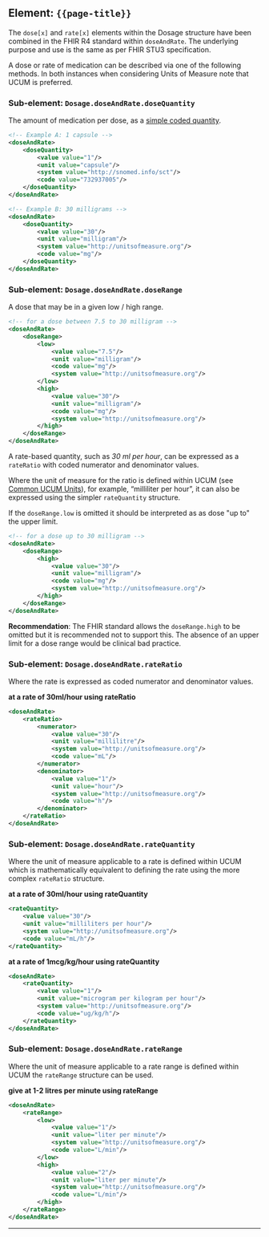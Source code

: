 ## Element: `{{page-title}}`

The `dose[x]` and `rate[x]` elements within the Dosage structure have been combined in the FHIR R4 standard within `doseAndRate`. The underlying purpose and use is the same as per FHIR STU3 specification.

A dose or rate of medication can be described via one of the following methods. In both instances when considering Units of Measure note that UCUM is preferred.

### Sub-element: `Dosage.doseAndRate.doseQuantity`

The amount of medication per dose, as a [simple coded quantity](http://hl7.org/fhir/datatypes.html#SimpleQuantity).

```xml
<!-- Example A: 1 capsule -->
<doseAndRate>
    <doseQuantity>
        <value value="1"/>
        <unit value="capsule"/>
        <system value="http://snomed.info/sct"/>
        <code value="732937005"/>
    </doseQuantity>
</doseAndRate>

<!-- Example B: 30 milligrams -->
<doseAndRate>
    <doseQuantity>
        <value value="30"/>
        <unit value="milligram"/>
        <system value="http://unitsofmeasure.org"/>
        <code value="mg"/>
    </doseQuantity>
</doseAndRate>
```

### Sub-element: `Dosage.doseAndRate.doseRange`

A dose that may be in a given low / high range.

```xml
<!-- for a dose between 7.5 to 30 milligram -->
<doseAndRate>
    <doseRange>
        <low>
            <value value="7.5"/>
            <unit value="milligram"/>
            <code value="mg"/>
            <system value="http://unitsofmeasure.org"/>
        </low>
        <high>
            <value value="30"/>
            <unit value="milligram"/>
            <code value="mg"/>
            <system value="http://unitsofmeasure.org"/>
        </high>
    </doseRange>
</doseAndRate>
```

A rate-based quantity, such as _30 ml per hour_, can be expressed as a `rateRatio` with coded numerator and denominator values.

Where the unit of measure for the ratio is defined within UCUM (see [Common UCUM Units](https://www.hl7.org/fhir/valueset-UCUM-common.xml)), for example, “milliliter per hour”, it can also be expressed using the simpler `rateQuantity` structure.

If the `doseRange.low` is omitted it should be interpreted as as dose "up to" the upper limit.

```xml
<!-- for a dose up to 30 milligram -->
<doseAndRate>
    <doseRange>
        <high>
            <value value="30"/>
            <unit value="milligram"/>
            <code value="mg"/>
            <system value="http://unitsofmeasure.org"/>
        </high>
    </doseRange>
</doseAndRate>
```

<div class="nhsd-a-box nhsd-a-box--bg-light-blue nhsd-!t-margin-bottom-6 nhsd-t-body">
    <strong>Recommendation</strong>: The FHIR standard allows the <code>doseRange.high</code> to be omitted but it is recommended not to support this. The absence of an upper limit for a dose range would be clinical bad practice.
</div>


### Sub-element: `Dosage.doseAndRate.rateRatio`

Where the rate is expressed as coded numerator and denominator values.

**at a rate of 30ml/hour using rateRatio**

```xml
<doseAndRate>
	<rateRatio>
		<numerator>
			<value value="30"/>
			<unit value="millilitre"/>
			<system value="http://unitsofmeasure.org"/>
			<code value="mL"/>
		</numerator>
		<denominator>
			<value value="1"/>
			<unit value="hour"/>
			<system value="http://unitsofmeasure.org"/>
			<code value="h"/>
		</denominator>
	</rateRatio>
</doseAndRate>
```

### Sub-element: `Dosage.doseAndRate.rateQuantity`
Where the unit of measure applicable to a rate is defined within UCUM which is mathematically equivalent to defining the rate using the more complex `rateRatio` structure.

**at a rate of 30ml/hour using rateQuantity**

```xml
<rateQuantity>
	<value value="30"/>
	<unit value="milliliters per hour"/>
	<system value="http://unitsofmeasure.org"/>
	<code value="mL/h"/>
</rateQuantity>
```

**at a rate of 1mcg/kg/hour using rateQuantity**

```xml
<doseAndRate>
	<rateQuantity>
		<value value="1"/>
		<unit value="microgram per kilogram per hour"/>
		<system value="http://unitsofmeasure.org"/>
		<code value="ug/kg/h"/>
	</rateQuantity>
</doseAndRate>
```

### Sub-element: `Dosage.doseAndRate.rateRange`

Where the unit of measure applicable to a rate range is defined within UCUM the `rateRange` structure can be used.

**give at 1-2 litres per minute using rateRange**
```xml
<doseAndRate>
	<rateRange>
		<low>
			<value value="1"/>
			<unit value="liter per minute"/>
			<system value="http://unitsofmeasure.org"/>
			<code value="L/min"/>
		</low>
		<high>
			<value value="2"/>
			<unit value="liter per minute"/>
			<system value="http://unitsofmeasure.org"/>
			<code value="L/min"/>
		</high>
	</rateRange>
</doseAndRate>
```

---